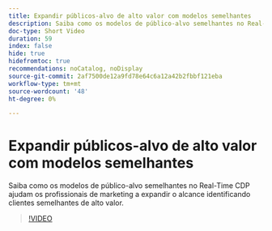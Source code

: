 ```yaml
---
title: Expandir públicos-alvo de alto valor com modelos semelhantes
description: Saiba como os modelos de público-alvo semelhantes no Real-Time CDP ajudam os profissionais de marketing a expandir o alcance identificando clientes semelhantes de alto valor.
doc-type: Short Video
duration: 59
index: false
hide: true
hidefromtoc: true
recommendations: noCatalog, noDisplay
source-git-commit: 2af7500de12a9fd78e64c6a12a42b2fbbf121eba
workflow-type: tm+mt
source-wordcount: '48'
ht-degree: 0%

---
```



# Expandir públicos-alvo de alto valor com modelos semelhantes

Saiba como os modelos de público-alvo semelhantes no Real-Time CDP ajudam os profissionais de marketing a expandir o alcance identificando clientes semelhantes de alto valor.

<!-- 82_OS512_3442427_58_expanding-highvalue-audiences-with-lookalike-models -->
>[!VIDEO](https://video.tv.adobe.com/v/3458190/?learn=on&enablevpops=true)
